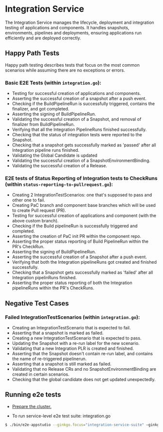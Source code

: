 # Integration Service

The Integration Service manages the lifecycle, deployment and integration testing of applications and components. It handles snapshots, environments, pipelines and deployments, ensuring applications run efficiently and are deployed correctly.


## Happy Path Tests

Happy path testing describes tests that focus on the most common scenarios while assuming there are no exceptions or errors.
### Basic E2E Tests (within `integration.go`):

- Testing for successful creation of applications and components.
- Asserting the successful creation of a snapshot after a push event.
- Checking if the BuildPipelineRun is successfully triggered, contains the finalizer, and got completed.
- Asserting the signing of BuildPipelineRun.
- Validating the successful creation of a Snapshot, and removal of finalizer from BuildPipelineRun.
- Verifying that all the Integration PipelineRuns finished successfully.
- Checking that the status of integration tests were reported to the Snapshot.
- Checking that a snapshot gets successfully marked as 'passed' after all Integration pipeline runs finished.
- Validating the Global Candidate is updated
- Validating the successful creation of a SnapshotEnvironmentBinding.
- Validating the successful creation of a Release.

### E2E tests of Status Reporting of Integration tests to CheckRuns (within `status-reporting-to-pullrequest.go`):

- Creating 2 IntegrationTestScenarios: one that's supposed to pass and other one to fail.
- Creating PaC branch and component base branches which will be used to create Pull request (PR).
- Testing for successful creation of applications and component (with the above custom branch).
- Checking if the Build pipelineRun is successfully triggered and completed.
- Asserting the creation of PaC init PR within the component repo.
- Asserting the proper status reporting of Build PipelineRun within the PR's CheckRun.
- Asserting the signing of BuildPipelineRun.
- Asserting the successful creation of a Snapshot after a push event.
- Verifying that both the Integration pipelineRuns got created and finished successfully.
- Checking that a Snapshot gets successfully marked as 'failed' after all Integration pipelinRuns finished.
- Asserting the proper status reporting of both the Integration pipelineRuns within the PR's CheckRuns.

## Negative Test Cases

### Failed IntegrationTestScenarios (within `integration.go`):

- Creating an IntegrationTestScenario that is expected to fail.
- Asserting that a snapshot is marked as failed.
- Creating a new IntegrationTestScenario that is expected to pass.
- Updating the Snapshot with a re-run label for the new scenario.
- Validating that a new Integration PLR is created and finished.
- Asserting that the Snapshot doesn't contain re-run label, and contains the name of re-triggered pipelinerun.
- Asserting that a snapshot is still marked as failed.
- Validating that no Release CRs and no SnapshotEnvironmentBinding are created in certain scenarios.
- Checking that the global candidate does not get updated unexpectedly.

  

## Running e2e tests

- [Prepare the cluster.](https://github.com/redhat-appstudio/e2e-tests#install-appstudio-in-e2e-mode)


- To run service-level e2e test suite: integration.go

```bash
$ ./bin/e2e-appstudio --ginkgo.focus="integration-service-suite" –ginkgo.vv
```








